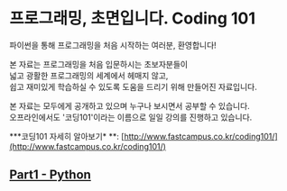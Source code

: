 # 프로그래밍, 초면입니다. Coding 101

파이썬을 통해 프로그래밍을 처음 시작하는 여러분, 환영합니다!  
  
본 자료는 프로그래밍을 처음 입문하시는 초보자분들이  
넓고 광활한 프로그래밍의 세계에서 헤매지 않고,   
쉽고 재미있게 학습하실 수 있도록 도움을 드리기 위해 만들어진 자료입니다.  
  
본 자료는 모두에게 공개하고 있으며 누구나 보시면서 공부할 수 있습니다.  
오프라인에서도 '코딩101'이라는 이름으로 일일 강의를 진행하고 있습니다.  
  
\***코딩101 자세히 알아보기\* **: [http://www.fastcampus.co.kr/coding101/](http://www.fastcampus.co.kr/coding101/)

## [Part1 - Python](part1/README.md)



